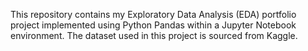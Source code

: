 This repository contains my Exploratory Data Analysis (EDA) portfolio project implemented using Python Pandas within a Jupyter Notebook environment. The dataset used in this project is sourced from Kaggle.
